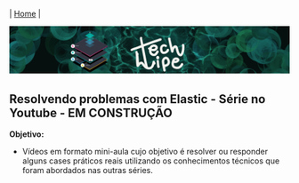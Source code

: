 | [Home](https://techlipe.github.io/Guia-Completo-Elastic-Stack) |

![TL](banner-tl.png)

## Resolvendo problemas com Elastic - Série no Youtube - EM CONSTRUÇÃO

**Objetivo:**
- Vídeos em formato mini-aula cujo objetivo é resolver ou responder alguns cases práticos reais utilizando os conhecimentos técnicos que foram abordados nas outras séries.
